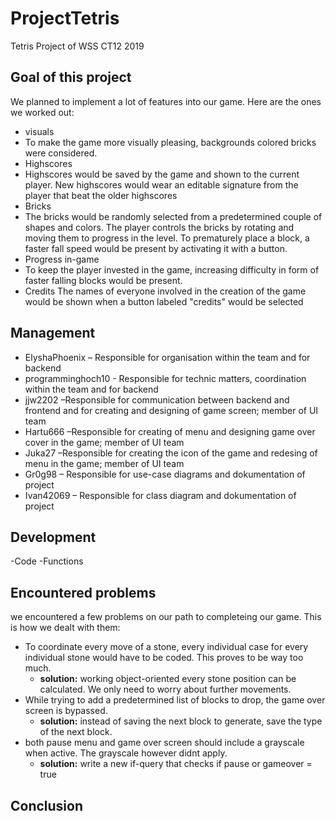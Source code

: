 # ProjectTetris
Tetris Project of WSS CT12 2019


## Goal of this project

We planned to implement a lot of features into our game. Here are the ones we worked out:
* visuals
*	To make the game more visually pleasing, backgrounds colored bricks were considered.
* Highscores
*	Highscores would be saved by the game and shown to the current player. New highscores would wear an editable signature from the player that beat the older highscores
* Bricks
*	The bricks would be randomly selected from a predetermined couple of shapes and colors. The player controls the bricks by rotating and moving them to progress in the level. To prematurely place a block, a faster fall speed would be present by activating it with a button.
* Progress in-game
*	To keep the player invested in the game, increasing difficulty in form of faster falling blocks would be present.
* Credits
	The names of everyone involved in the creation of the game would be shown when a button labeled "credits" would be selected

## Management

* ElyshaPhoenix – Responsible for organisation within the team and for backend
* programminghoch10  - Responsible for technic matters, coordination within the team and for backend
* jjw2202 –Responsible for communication between backend and frontend and for creating and designing of game screen; member of UI team
* Hartu666 –Responsible for creating of menu and designing game over cover in the game; member of UI team
* Juka27 –Responsible for creating the icon of the game and redesing of menu in the game; member of UI team
* Gr0g98 – Responsible for use-case diagrams and dokumentation of project 
* Ivan42069 – Responsible for class diagram and dokumentation of project


## Development
-Code
-Functions

## Encountered problems
we encountered a few problems on our path to completeing our game. This is how we dealt with them:
* To coordinate every move of a stone, every individual case for every individual stone would have to be coded. This proves to be way too much.
  * **solution:** working object-oriented every stone position can be calculated. We only need to worry about further movements.
* While trying to add a predetermined list of blocks to drop, the game over screen is bypassed.
  * **solution:** instead of saving the next block to generate, save the type of the next block.
* both pause menu and game over screen should include a grayscale when active. The grayscale however didnt apply.
  * **solution:** write a new if-query that checks if pause or gameover = true
## Conclusion
